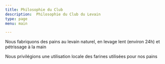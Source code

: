 ```yaml
---
title: Philosophie du Club
description:  Philosophie du Club du Levain
type: page
menu: main

---
```


Nous fabriquons des pains au levain naturel, en levage lent (environ 24h) et pétrissage à la main

Nous privilégions une utilisation locale des farines utilisées pour nos pains

